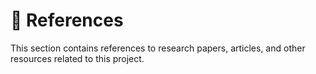 # 📑 References

This section contains references to research papers, articles, and other resources related to this project.
